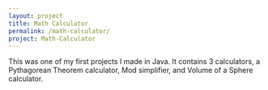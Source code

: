 ```yaml
---
layout: project
title: Math Calculator
permalink: /math-calculator/
project: Math-Calculator
---
```


This was one of my first projects I made in Java. It contains 3 calculators, a Pythagorean Theorem calculator, Mod simplifier, and Volume of a Sphere calculator.